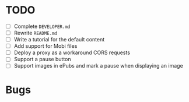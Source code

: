 # TODO

- [ ] Complete `DEVELOPER.md`
- [ ] Rewrite `README.md`
- [ ] Write a tutorial for the default content
- [ ] Add support for Mobi files
- [ ] Deploy a proxy as a workaround CORS requests
- [ ] Support a pause button
- [ ] Support images in ePubs and mark a pause when displaying an image

# Bugs

